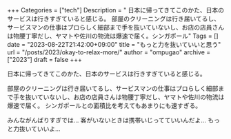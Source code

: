 +++
Categories = ["tech"]
Description = " 日本に帰ってきてこのかた、日本のサービスは行きすぎていると感じる。  部屋のクリーニングは行き届いてるし、サービスマンの仕事はプロらしく細部まで手を抜いていないし、お店の店員さんは物腰丁寧だし、ヤマトや佐川の物流は爆速で届く。シンガポール"
Tags = []
date = "2023-08-22T21:42:00+09:00"
title = "もっと力を抜いていいと思う"
url = "/posts/2023/okay-to-relax-more/"
author = "ompugao"
archive = ["2023"]
draft = false
+++

<body>
<p>日本に帰ってきてこのかた、日本のサービスは行きすぎていると感じる。</p>

<p>部屋のクリーニングは行き届いてるし、サービスマンの仕事はプロらしく細部まで手を抜いていないし、お店の店員さんは物腰丁寧だし、ヤマトや佐川の物流は爆速で届く。
シンガポールとの面積比を考えてもあまりにも速すぎる。</p>

<p>みんながんばりすぎでは…
客がいないときは携帯いじってていいんだよ…
もっと力抜いていいよ…</p>
</body>

